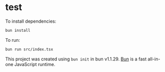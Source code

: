 # test

To install dependencies:

```bash
bun install
```

To run:

```bash
bun run src/index.tsx
```

This project was created using `bun init` in bun v1.1.29. [Bun](https://bun.sh) is a fast all-in-one JavaScript runtime.
